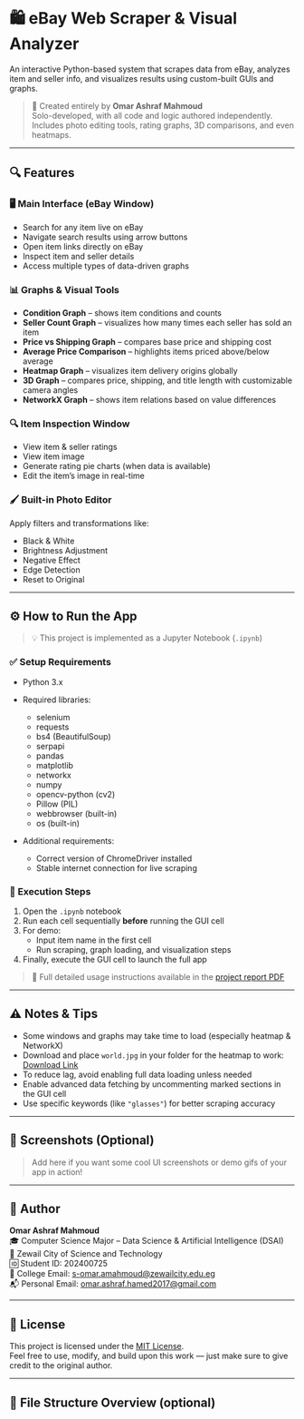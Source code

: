 # 🛍️ eBay Web Scraper & Visual Analyzer

An interactive Python-based system that scrapes data from eBay, analyzes item and seller info, and visualizes results using custom-built GUIs and graphs.

> 📌 Created entirely by **Omar Ashraf Mahmoud**  
> Solo-developed, with all code and logic authored independently.  
> Includes photo editing tools, rating graphs, 3D comparisons, and even heatmaps.

---

## 🔍 Features

### 🖥️ Main Interface (eBay Window)
- Search for any item live on eBay
- Navigate search results using arrow buttons
- Open item links directly on eBay
- Inspect item and seller details
- Access multiple types of data-driven graphs

### 📊 Graphs & Visual Tools
- **Condition Graph** – shows item conditions and counts
- **Seller Count Graph** – visualizes how many times each seller has sold an item
- **Price vs Shipping Graph** – compares base price and shipping cost
- **Average Price Comparison** – highlights items priced above/below average
- **Heatmap Graph** – visualizes item delivery origins globally
- **3D Graph** – compares price, shipping, and title length with customizable camera angles
- **NetworkX Graph** – shows item relations based on value differences

### 🔍 Item Inspection Window
- View item & seller ratings
- View item image
- Generate rating pie charts (when data is available)
- Edit the item’s image in real-time

### 🖌️ Built-in Photo Editor
Apply filters and transformations like:
- Black & White
- Brightness Adjustment
- Negative Effect
- Edge Detection
- Reset to Original

---

## ⚙️ How to Run the App

> 💡 This project is implemented as a Jupyter Notebook (`.ipynb`)

### ✅ Setup Requirements
- Python 3.x
- Required libraries:
  - selenium
  - requests
  - bs4 (BeautifulSoup)
  - serpapi
  - pandas
  - matplotlib
  - networkx
  - numpy
  - opencv-python (cv2)
  - Pillow (PIL)
  - webbrowser (built-in)
  - os (built-in)

- Additional requirements:
  - Correct version of ChromeDriver installed
  - Stable internet connection for live scraping


### 🧪 Execution Steps
1. Open the `.ipynb` notebook
2. Run each cell sequentially **before** running the GUI cell
3. For demo:
   - Input item name in the first cell
   - Run scraping, graph loading, and visualization steps
4. Finally, execute the GUI cell to launch the full app

> 📄 Full detailed usage instructions available in the [project report PDF](./eBay%20System%20Application%20Report.pdf)


---

## ⚠️ Notes & Tips

- Some windows and graphs may take time to load (especially heatmap & NetworkX)
- Download and place `world.jpg` in your folder for the heatmap to work:  
  [Download Link](https://media.istockphoto.com/id/936410448/vector/black-outlined-world-map.jpg)
- To reduce lag, avoid enabling full data loading unless needed
- Enable advanced data fetching by uncommenting marked sections in the GUI cell
- Use specific keywords (like `"glasses"`) for better scraping accuracy

---

## 📸 Screenshots (Optional)
> Add here if you want some cool UI screenshots or demo gifs of your app in action!

---

## 👤 Author

**Omar Ashraf Mahmoud**  
🎓 Computer Science Major – Data Science & Artificial Intelligence (DSAI)  
🏫 Zewail City of Science and Technology  
🆔 Student ID: 202400725  
📧 College Email: s-omar.amahmoud@zewailcity.edu.eg  
📬 Personal Email: omar.ashraf.hamed2017@gmail.com

---

## 📄 License

This project is licensed under the [MIT License](./LICENSE).  
Feel free to use, modify, and build upon this work — just make sure to give credit to the original author.

---

## 📁 File Structure Overview (optional)

